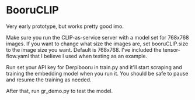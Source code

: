 # BooruCLIP

Very early prototype, but works pretty good imo.

Make sure you run the CLIP-as-service server with a model set for 768x768 images. If you want to change what size the images are, set booruCLIP.size to the image size you want. Default is 768x768. I've included the tensor-flow.yaml that I believe I used when testing as an example.

Run set your API key for Derpibooru in train.py and it'll start scraping and training the embedding model when you run it. You should be safe to pause and resume the training as needed.

After that, run gr_demo.py to test the model.
